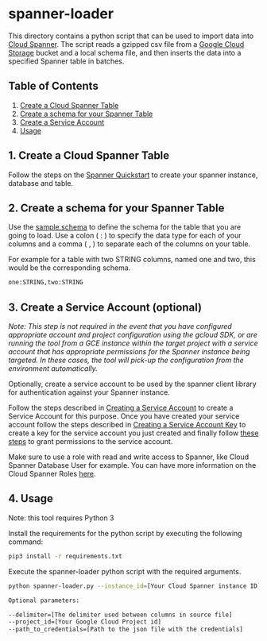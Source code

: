 # spanner-loader

This directory contains a python script that can be used to import data into [Cloud Spanner](https://cloud.google.com/spanner/). The script reads a gzipped csv file from a [Google Cloud Storage](https://cloud.google.com/gcs/) bucket and a local schema file, and then inserts the data into a specified Spanner table in batches.


## Table of Contents
1. [Create a Cloud Spanner Table](#spanner-table)
2. [Create a schema for your Spanner Table](#schema)
3. [Create a Service Account](#service-account)
4. [Usage](#usage)

## <a name="spanner-table"></a>1. Create a Cloud Spanner Table

Follow the steps on the [Spanner Quickstart](https://cloud.google.com/spanner/docs/quickstart-console) to create your spanner instance, database and table.

## <a name="schema"></a>2. Create a schema for your Spanner Table

Use the [sample.schema](sample.schema) to define the schema for the table that you are going to load. Use a colon ( : ) to specify the data type for each of your columns and a comma ( , ) to separate each of the columns on your table.

For example for a table with two STRING columns, named one and two, this would be the corresponding schema.
```bash
one:STRING,two:STRING
```

## <a name="service-account"></a>3. Create a Service Account (optional)

*Note: This step is not required in the event that you have configured appropriate account and project configuration using the gcloud SDK, or are running the tool from a GCE instance within the target project with a service account that has appropriate permissions for the Spanner instance being targeted. In these cases, the tool will pick-up the configuration from the environment automatically.*

Optionally, create a service account to be used by the spanner client library for authentication against your Spanner instance.

Follow the steps described in [Creating a Service Account](https://cloud.google.com/iam/docs/creating-managing-service-accounts) to create a Service Account for this purpose. Once you have created your service account follow the steps described in [Creating a Service Account Key](https://cloud.google.com/iam/docs/creating-managing-service-account-keys) to create a key for the service account you just created and finally follow [these steps](https://cloud.google.com/iam/docs/granting-roles-to-service-accounts) to grant permissions to the service account.

Make sure to use a role with read and write access to Spanner, like Cloud Spanner Database User for example. You can have more information on the Cloud Spanner Roles [here](https://cloud.google.com/iam/docs/understanding-roles#spanner_name_short_roles).

## <a name="usage"></a>4. Usage

Note: this tool requires Python 3

Install the requirements for the python script by executing the following command:

```bash
pip3 install -r requirements.txt
```

Execute the spanner-loader python script with the required arguments.

```bash
python spanner-loader.py --instance_id=[Your Cloud Spanner instance ID] --database_id=[Your Cloud Spanner database ID] --table_id=[Your table name] --batchsize=[The number of rows to insert in a batch] --bucket_name=[The name of the bucket for the source file] --file_name=[The csv input data file] --schema_file=[The format file describing the input data file]

Optional parameters:

--delimiter=[The delimiter used between columns in source file]
--project_id=[Your Google Cloud Project id]
--path_to_credentials=[Path to the json file with the credentials] 
```
